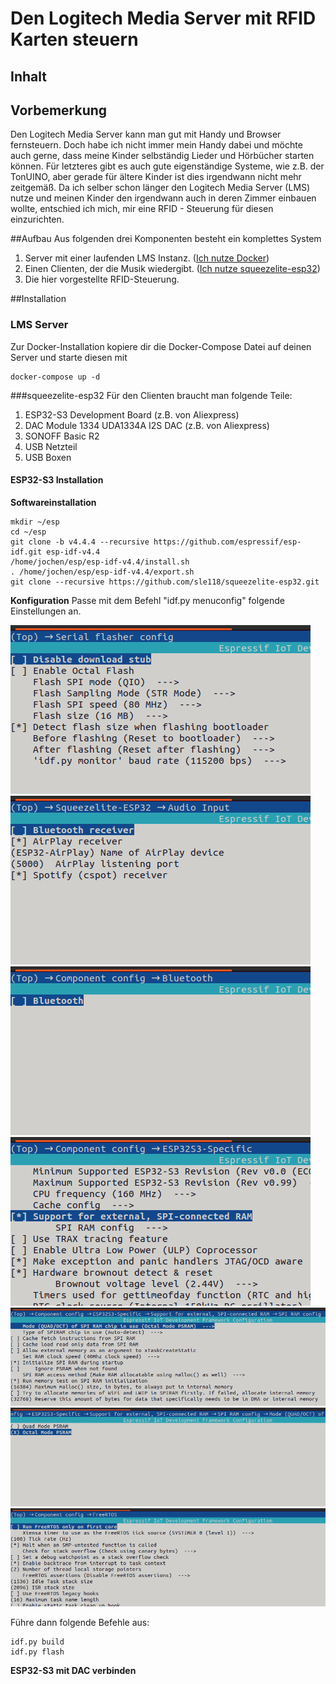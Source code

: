 # Den Logitech Media Server mit RFID Karten steuern


## Inhalt

## Vorbemerkung
Den Logitech Media Server kann man gut mit Handy und Browser fernsteuern. Doch habe ich nicht immer mein Handy dabei und möchte auch gerne, dass meine Kinder selbständig Lieder und Hörbücher starten können. Für letzteres gibt es auch gute eigenständige Systeme, wie z.B. der TonUINO, aber gerade für ältere Kinder ist dies irgendwann nicht mehr zeitgemäß. Da ich selber schon länger den Logitech Media Server (LMS) nutze und meinen Kinder den irgendwann auch in deren Zimmer einbauen wollte, entschied ich mich, mir eine RFID - Steuerung für diesen einzurichten.

##Aufbau
Aus folgenden drei Komponenten besteht ein komplettes System


1. Server mit einer laufenden LMS Instanz. ([Ich nutze Docker](https://hub.docker.com/r/lmscommunity/lyrionmusicserver))
2. Einen Clienten, der die Musik wiedergibt. ([Ich nutze squeezelite-esp32](https://github.com/sle118/squeezelite-esp32))
3. Die hier vorgestellte RFID-Steuerung.

##Installation
### LMS Server
Zur Docker-Installation kopiere dir die Docker-Compose Datei auf deinen Server und starte diesen mit 
```
docker-compose up -d
```
###squeezelite-esp32
Für den Clienten braucht man folgende Teile:

1. ESP32-S3 Development Board (z.B. von Aliexpress)
2. DAC Module 1334 UDA1334A I2S DAC (z.B. von Aliexpress)
3. SONOFF Basic R2
4. USB Netzteil
5. USB Boxen

#### ESP32-S3 Installation
**Softwareinstallation**
```
mkdir ~/esp
cd ~/esp
git clone -b v4.4.4 --recursive https://github.com/espressif/esp-idf.git esp-idf-v4.4
/home/jochen/esp/esp-idf-v4.4/install.sh
. /home/jochen/esp/esp-idf-v4.4/export.sh
git clone --recursive https://github.com/sle118/squeezelite-esp32.git

```
**Konfiguration**
Passe mit dem Befehl "idf.py menuconfig" folgende Einstellungen an.

![Bild 1](bilder/1_serialFlashConfig.png "Serial Flasher config")
![Bild 2](bilder/2_squeezelite-esp32_AudioInput.png "Serial Flasher config")
![Bild 3](bilder/3_componente-config_Bluetooth.png "")
![Bild 4](bilder/4-0_componente-config_Esp32S3-Specific.png "")
![Bild 5](bilder/4-1_componente-config_Esp32S3-Specific.png "")
![Bild 6](bilder/4-2_componente-config_Esp32S3-Specific.png "")
![Bild 7](bilder/5_componente-config_FreeRTOS.png "")

Führe dann folgende Befehle aus:
```
idf.py build
idf.py flash
```

**ESP32-S3 mit DAC verbinden**





